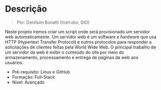# Descrição

> Por: Denilson Bonatti (Instrutor, DIO)

Neste projeto iremos criar um script onde será provisionado um servidor web automaticamente. Um servidor web é um software e hardware que usa HTTP (Hypertext Transfer Protocol) e outros protocolos para responder a solicitações de clientes feitas pela World Wide Web. O principal trabalho de um servidor da web é exibir o conteúdo do site por meio do armazenamento, processamento e entrega de páginas da web aos usuários.

- Pré-requisito: Linux e GitHub
- Formação: Full-Stack
- Nível: Avançado
